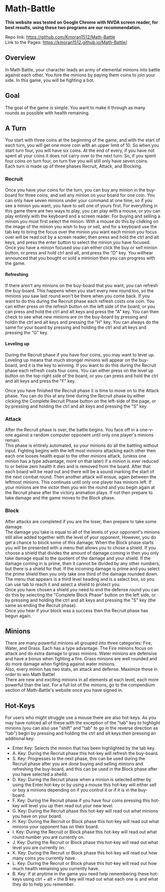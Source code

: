 # Math-Battle

**This website was tested on Google Chrome with NVDA screen reader, for best results, using these two programs are our recommendation.**

Repo link: https://github.com/Kmoran1512/Math-Battle <br/>
Link to the Pages: https://kmoran1512.github.io/Math-Battle/

## Overview
  
  In Math Battle, your character leads an army of elemental minions into battle against each other. You hire the minions by paying them coins to join your side. In this game, you will be fighting a bot. 
  
## Goal
  
  The goal of the game is simple. You want to make it through as many rounds as possible with health remaining. 

## A Turn

  You start with three coins at the beginning of the game, and with the start of each turn, you will get one more coin with an upper limit of 10. So when you start turn four, you will have six coins. At the end of every, if you have not spent all your coins it does not carry over to the next turn. So, if you spent four coins on turn four, on turn five you will still only have seven coins.<br/>
  Each turn is made up of three phases Recruit, Attack, and Blocking.

### Recruit

  Once you have your coins for the turn, you can buy any minion in the buy-board for three coins, and sell any minion on your board for one coin. You can only have seven minions under your command at one time, so if you see a minion you want, you have to sell one of yours first. For everything in this game there are two ways to play, you can play with a mouse, or you can play entirely with the keyboard and a screen reader. For buying and selling a minion you must first select the minion. With a mouse do this by clidking on the image of the minion you wish to buy or sell, and for a keyboard use the tab key to bring the focus over the minion you want each minion you focus over will be read out by a screen reader, then press and hold the ctrl and alt keys, and press the enter button to select the minion you have focused. Once you have a minion focused you can either click the buy or sell minion button, or press and hold ctrl and alt, and press the "D" key. You willhear announced that you bought or sold a mininion then you can progress with the game. <br/>

#### Refreshing

  If there aren't any minions on the buy-board that you want, you can refresh the buy-board. This happens when you start every new round too, so the minions you saw last round won't be there when you come back. If you want to do this during the Recruit phase each refresh costs one coin. You can either press on the refresh button on the left side of the board, or you can press and hold the ctrl and alt keys and press the "A" key. You can then check to see what new minions are on the buy-board by pressing and holdin the ctrl and alt keys and pressing the "H" key. You can always do the same for your board by pressing and holding the ctrl and alt keys and pressing the "G" key. <br />

#### Leveling up

  During the Recruit phase if you have four coins, you may want to level up. Leveling up means that much stronger minions will appear on the buy-board, and it is the key to winning. If you want to do this during the Recruit phase each refresh costs four coins. You can either press on the level up button on the top-right side of the board, or you can press and hold the ctrl and alt keys and press the "F" key. <br />

  Once you have finished the Recruit phase it is time to move on to the Attack phase. You can do this at any time during the Recruit phase by either clicking the Complete Recruit Phase button on the left-side of the page, or by pressing and holding the ctrl and alt keys and pressing the "S" key. <br />


### Attack

  After the Recruit phase is over, the battle begins. You face off in a one-v-one against a random computer opponent until only one player's minions remain. <br/>
  This phase is entirely automated, so your minions do all the battling without input. Fighting begins with the left most minions attacking each other then each one looses health equal to the other minions attack, (unless one minion has a type advantage, more on that later) if a minion is ever reduced to or below zero health it dies and is removed from the board. After that each board will be read out and there will be a sound marking the start of the next combat round. Then another attack will ensue, again between the leftmost minions. This continues until only one player has minions left. If your minions are the victor then you win the round and you begin again at the Recruit phase after the victory animation plays. If not then prepare to take damage and the game moves to the Block phase.

### Block

  After attacks are completed if you are the loser, then prepare to take some damage. <br/>
  The damage you take is equal to all of the levels of your opponent's minions still alive added together with the level of your opponent. However, you do get a chance to block some of this damage. When the Block phase starts you will be presented with a menu that allows you to chose a shield. If you choose a shield that divides the amount of damage coming in then you only take damage equal to the quotient of the damage and your shield. If the damage coming in is prime, then it cannot be divided by any other numbers, but there is a shield for that. If the incoming damage is prime and you select the prime shield then you only take one third of the damage rounded down. The menu that appears is a third level heading and is a select box, so you can use tab to reach it and select a shield to protect you. <br />
  Once you have chosen a shield you need to end the defense round you can do this by selecting the "Complete Block Phase" button on the left side, or by pressing and holding the ctrl and alt keys and pressing the "S" key (the same as ending the Recruit phase). <br />
  Once you hear if your block was a success then the Recruit phase has begun again.

## Minions

  There are many powerful minions all grouped into three categories: Fire, Water, and Grass. Each has a type advantage. The Fire minions focus on attack and do extra damage to grass minions. Water minions are defensive and have a bonus when fighting a fire. Grass minions are well rounded and do more damage when fighting against water minions. <br/>
  Also, every minion has two stats, an attack and defense. Maximize these in order to win Math Battle! <br />
  There are new and exciting minions in all elements at each level, each more powerful than the last. For a full list of the minions, go to the compendium section of Math-Battle's website once you have signed in.

## Hot-Keys

  For users who might struggle use a mouse there are also hot-keys. As you may have noticed all of these with the exception of the "tab" key to highlight minions (you can also use "shift" and "tab" to go in the reverse direction as "tab") begin by pressing and holding the ctrl and alt keys then pressing an additional key:

  + Enter Key: Selects the minion that has been highlighted by the tab key.
  + A. Key: During the Recruit phase this hot-key will refresh the buy-board.
  + S. Key: Progresses to the next phase, this can be used during the Recruit phase after you are done buying and selling minions and refreshing the buy-board, and this can be used in the Block phase after you have selected a sheild.
  + D. Key: During the Recruit phase when a minion is selected either by using the Enter hot-key or by using a mouse this hot-key will either sell or buy a minions depending on if you control it or if it is in the buy-board.
  + F. Key: During the Recruit phase if you have four coins pressing this hot-key will level you up then read out your new level.
  + G. Key: During the Recruit phase this hot-key will read out what minions you have on your board.
  + H. Key: During the Recruit or Block phase this hot-key will read out what minions your opponent has on their board.
  + I. Key: During the Recruit or Block phase this hot-key will read out what round number you are currently on.
  + J. Key: During the Recruit or Block phase this hot-key will read out what level you are currently on.
  + K. Key: During the Recruit or Block phase this hot-key will read out how many coins you currently have.
  + L. Key: During the Recruit or Block phase this hot-key will read out how much health remaining you currently have.
  + B. Key: If at anytime in the game you need help remembering these hot-keys using ctrl + alt + the B key will read out what each one is and what they do to help you remember.
